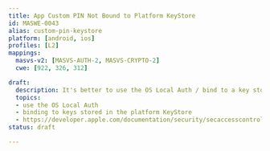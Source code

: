 ```yaml
---
title: App Custom PIN Not Bound to Platform KeyStore
id: MASWE-0043
alias: custom-pin-keystore
platform: [android, ios]
profiles: [L2]
mappings:
  masvs-v2: [MASVS-AUTH-2, MASVS-CRYPTO-2]
  cwe: [922, 326, 312]

draft:
  description: It's better to use the OS Local Auth / bind to a key stored in the platform KeyStore. Consider new title App Custom Password Not Bound to Platform KeyStore where password could be password or PIN.
  topics:
  - use the OS Local Auth
  - binding to keys stored in the platform KeyStore
  - https://developer.apple.com/documentation/security/secaccesscontrolcreateflags/applicationpassword
status: draft

---
```


